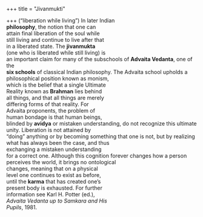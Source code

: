 +++
title = "Jivanmukti"

+++
(“liberation while living”) In later Indian  
**philosophy**, the notion that one can  
attain final liberation of the soul while  
still living and continue to live after that  
in a liberated state. The **jivanmukta**  
(one who is liberated while still living) is  
an important claim for many of the subschools of **Advaita Vedanta**, one of the  
**six schools** of classical Indian philosophy. The Advaita school upholds a philosophical position known as monism,  
which is the belief that a single Ultimate  
Reality known as **Brahman** lies behind  
all things, and that all things are merely  
differing forms of that reality. For  
Advaita proponents, the problem of  
human bondage is that human beings,  
blinded by **avidya** or mistaken understanding, do not recognize this ultimate  
unity. Liberation is not attained by  
“doing” anything or by becoming something that one is not, but by realizing  
what has always been the case, and thus  
exchanging a mistaken understanding  
for a correct one. Although this cognition forever changes how a person perceives the world, it brings no ontological  
changes, meaning that on a physical  
level one continues to exist as before,  
until the **karma** that has created one’s  
present body is exhausted. For further  
information see Karl H. Potter (ed.),  
*Advaita Vedanta up to Samkara and His*  
*Pupils*, 1981.